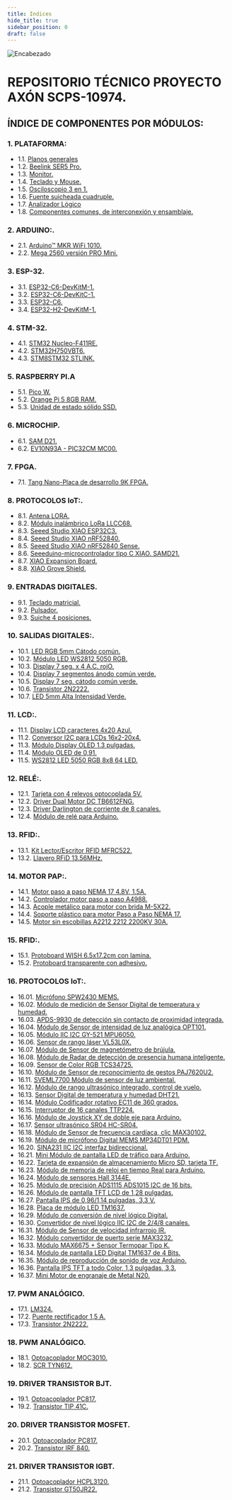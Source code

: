 ```yaml
---
title: Indices
hide_title: true
sidebar_position: 0
draft: false
---
```



![Encabezado](https://firebasestorage.googleapis.com/v0/b/modulo-b3e1a.appspot.com/o/General%2Fimagenes%2Flogo%20sena%202.png?alt=media&token=f8400ade-f50e-4175-8ff1-d69a8bc9a180&_gl=1*16uk2ow*_ga*MTE3MTQwMjUxOS4xNjk2MjYzMDI3*_ga_CW55HF8NVT*MTY5ODk3NTI5MS41LjEuMTY5ODk3NTgyNy42MC4wLjA.)

# **REPOSITORIO TÉCNICO PROYECTO AXÓN SCPS-10974.**
## ÍNDICE DE COMPONENTES POR MÓDULOS:

### 1. PLATAFORMA:

- 1.1. [Planos generales](../Datasheets/Planos.md)
- 1.2. [Beelink SER5 Pro.](../Datasheets/Micro_PC.md)
- 1.3. [Monitor.](../Datasheets/Monitor.md)
- 1.4. [Teclado y Mouse.](../Datasheets/Teclado_Mouse.md)
- 1.5. [Osciloscopio 3 en 1.](../Datasheets/Osciloscopio.md)
- 1.6. [Fuente suicheada cuadruple.](../Datasheets/Fuente.md)
- 1.7. [Analizador Lógico](../Datasheets/Analizador.md)
- 1.8. [Componentes comunes, de interconexión y ensamblaje.](../Datasheets/comunes.md)

### 2. ARDUINO:.
- 2.1. [Arduino™ MKR WiFi 1010.](../Datasheets/MKR_WIFI_1010.md)
- 2.2. [Mega 2560 versión PRO Mini.](../Datasheets/Mega_2560.md)

### 3. ESP-32.
- 3.1. [ESP32-C6-DevKitM-1.](../Datasheets/C6-DevKitM-1.md)
- 3.2. [ESP32-C6-DevKitC-1.](../Datasheets/C6-DevKitC-1.md)
- 3.3. [ESP32-C6.](../Datasheets/C6.md)
- 3.4. [ESP32-H2-DevKitM-1.](../Datasheets/H2-DevKitM-1.md)

### 4. STM-32.
- 4.1. [STM32 Nucleo-F411RE.](../Datasheets/Nucleo-F411RE.md) 
- 4.2. [STM32H750VBT6.](../Datasheets/STM32H750VBT6.md)
- 4.3. [STM8STM32 STLINK.](../Datasheets/STM8STM32.md)

### 5. RASPBERRY PI.A
- 5.1. [Pico W.](../Datasheets/Pico.md) 
- 5.2. [Orange Pi 5 8GB RAM.](../Datasheets/Orange.md)
- 5.3. [Unidad de estado sólido SSD.](../Datasheets/SSD.md)

### 6. MICROCHIP.
- 6.1. [SAM D21.](../Datasheets/SAM_D21.md)
- 6.2. [EV10N93A - PIC32CM MC00.](../Datasheets/EV10N93A.md) 

### 7. FPGA.
- 7.1. [Tang Nano-Placa de desarrollo 9K FPGA.](../Datasheets/Tang_Nano.md)

### 8. PROTOCOLOS IoT:.
- 8.1. [Antena LORA.](../Datasheets/Antena.md)
- 8.2. [Módulo inalámbrico LoRa LLCC68.](../Datasheets/LLCC68.md)
- 8.3. [Seeed Studio XIAO ESP32C3.](../Datasheets/ESP32C3.md)
- 8.4. [Seeed Studio XIAO nRF52840.](../Datasheets/nRF52840.md)
- 8.5. [Seeed Studio XIAO nRF52840 Sense.](../Datasheets/Sense.md)
- 8.6. [Seeeduino-microcontrolador tipo C XIAO. SAMD21.](../Datasheets/XIAO.md)
- 8.7. [XIAO Expansion Board.](../Datasheets/IAO_expansion_Board.md)
- 8.8. [XIAO Grove Shield.](../Datasheets/XIAO_Grove_Shield.md)

### 9. ENTRADAS DIGITALES.
- 9.1. [Teclado matricial.](../Datasheets/Teclado_Matricial.md)
- 9.2. [Pulsador.](../Datasheets/Pulsador.md)
- 9.3. [Suiche 4 posiciones.](../Datasheets/Suiche_4_Pos.md)

### 10. SALIDAS DIGITALES:.
- 10.1. [LED RGB 5mm Cátodo común.](../Datasheets/LED_RGB.md)
- 10.2. [Módulo LED WS2812 5050 RGB.](../Datasheets/WS2812.md)
- 10.3. [Display 7 seg. x 4 A.C. rojO.](../Datasheets/Display7-4AC.md)
- 10.4. [Display 7 segmentos ánodo común verde.](../Datasheets/DisplayAC.md)
- 10.5. [Display 7 seg. cátodo común verde.](../Datasheets/DisplayCC.md)
- 10.6. [Transistor 2N2222.](../Datasheets/2N2222.md)
- 10.7. [LED 5mm Alta Intensidad Verde.](../Datasheets/LED_HI.md)

### 11. LCD:.
- 11.1. [Display LCD caracteres 4x20 Azul.](../Datasheets/LCD4x20Azul.md) 
- 11.2. [Conversor I2C para LCDs 16x2-20x4.](../Datasheets/I2C-LCD.md)
- 11.3. [Módulo Display OLED 1.3 pulgadas.](../Datasheets/OLED1.3In.md)
- 11.4. [Módulo OLED de 0,91.](../Datasheets/OLED0.91In.md)
- 11.5. [WS2812 LED 5050 RGB 8x8 64 LED.](../Datasheets/WS2812.md)

### 12. RELÉ:.
- 12.1. [Tarjeta con 4 relevos optocoplada 5V.](../Datasheets/4RELOPT.md)
- 12.2. [Driver Dual Motor DC TB6612FNG.](../Datasheets/TB6612FNG.md)
- 12.3. [Driver Darlington de corriente de 8 canales.](../Datasheets/DriverDRL8Canales.md)
- 12.4. [Módulo de relé para Arduino.](../Datasheets/REL_Arduino.md)

### 13. RFID:.
- 13.1. [Kit Lector/Escritor RFID MFRC522.](../Datasheets/MFRC522.md)
- 13.2. [Llavero RFiD 13.56MHz.](../Datasheets/RFiD.md)

### 14. MOTOR PAP:.
- 14.1. [Motor paso a paso NEMA 17 4.8V, 1.5A.](../Datasheets/Nema.md)
- 14.2. [Controlador motor paso a paso A4988.](../Datasheets/A4988.md)
- 14.3. [Acople metálico para motor con brida M-5X22.](https://firebasestorage.googleapis.com/v0/b/modulo-b3e1a.appspot.com/o/General%2Fimagenes%2Facople%20metalico%20para%20motor%20con%20brida.png?alt=media&token=b582ac25-0bb7-48d0-87e4-ae551bd36b68&_gl=1*gif03p*_ga*MTE3MTQwMjUxOS4xNjk2MjYzMDI3*_ga_CW55HF8NVT*MTY5ODk1OTI0NC40LjEuMTY5ODk2MDc4MS41NS4wLjA.)
- 14.4. [Soporte plástico para motor Paso a Paso NEMA 17.](https://firebasestorage.googleapis.com/v0/b/modulo-b3e1a.appspot.com/o/General%2Fimagenes%2FBRACKET-NEMA17-P.jpg?alt=media&token=77589d86-d9ec-44ac-a922-a173898e04ec&_gl=1*19u8ovo*_ga*MTE3MTQwMjUxOS4xNjk2MjYzMDI3*_ga_CW55HF8NVT*MTY5ODk1OTI0NC40LjEuMTY5ODk2MDg5Ni41NS4wLjA.)
- 14.5. [Motor sin escobillas A2212 2212 2200KV 30A.](../Datasheets/A2212.md)

### 15. RFID:.
- 15.1. [Protoboard WISH 6.5x17.2cm con lamina.](../Datasheets/ProtoWISH.md)
- 15.2. [Protoboard transparente con adhesivo.](../Datasheets/Protransp.md)

### 16. PROTOCOLOS IoT:.
- 16.01. [Micrófono SPW2430 MEMS.](../Datasheets/PW2.md)
- 16.02. [Módulo de medición de Sensor Digital de temperatura y humedad.](../Datasheets/SDTH.md)
- 16.03. [APDS-9930 de detección sin contacto de proximidad integrada.](../Datasheets/APDS-9930.md)
- 16.04. [Módulo de Sensor de intensidad de luz analógica OPT101.](../Datasheets/OPT101.md)
- 16.05. [Módulo IIC I2C GY-521 MPU6050.](../Datasheets/MPU6050.md)
- 16.06. [Sensor de rango láser VL53L0X.](../Datasheets/L53L0X.md)
- 16.07. [Módulo de Sensor de magnetómetro de brújula.](../Datasheets/MSMB.md)
- 16.08. [Módulo de Radar de detección de presencia humana inteligente.](../Datasheets/MRDPHI.md)
- 16.09. [Sensor de Color RGB TCS34725.](../Datasheets/TCS34725.md)
- 16.10. [Módulo de Sensor de reconocimiento de gestos PAJ7620U2.](../Datasheets/PAJ7620U2.md)
- 16.11. [SVEML7700 Módulo de sensor de luz ambiental.](../Datasheets/SVEML7700.md)
- 16.12. [Módulo de rango ultrasónico integrado, control de vuelo.](../Datasheets/MRUICV.md)
- 16.13. [Sensor Digital de temperatura y humedad DHT21.](../Datasheets/DHT21.md)
- 16.14. [Módulo Codificador rotativo EC11 de 360 grados.](../Datasheets/EC11.md)
- 16.15. [Interruptor de 16 canales TTP224.](../Datasheets/TTP224.md)
- 16.16. [Módulo de Joystick XY de doble eje para Arduino.](../Datasheets/Joystick.md)
- 16.17. [Sensor ultrasónico SR04 HC-SR04.](../Datasheets/HC-SR04.md)
- 16.18. [Módulo de Sensor de frecuencia cardíaca, clic MAX30102.](../Datasheets/MAX30102.md)
- 16.19. [Módulo de micrófono Digital MEMS MP34DT01 PDM.](../Datasheets/MP34DT01.md)
- 16.20. [SINA231 IIC I2C interfaz bidireccional.](../Datasheets/SINA231.md)
- 16.21. [Mini Módulo de pantalla LED de tráfico para Arduino.](../Datasheets/MMPLTA.md)
- 16.22. [Tarjeta de expansión de almacenamiento Micro SD, tarjeta TF.](../Datasheets/TEAMSD.md)
- 16.23. [Módulo de memoria de reloj en tiempo Real para Arduino.](../Datasheets/MMRTR.md)
- 16.24. [Módulo de sensores Hall 3144E.](../Datasheets/3144E.md)
- 16.25. [Módulo de precisión ADS1115 ADS1015 I2C de 16 bits.](../Datasheets/ADS1115-ADS1015-I2C.md)
- 16.26. [Módulo de pantalla TFT LCD de 1,28 pulgadas.](../Datasheets/TFTLCD1,28.md)
- 16.27. [Pantalla IPS de 0,96/1,14 pulgadas, 3,3 V.](../Datasheets/IPS0,96.md)
- 16.28. [Placa de módulo LED TM1637.](../Datasheets/TM1637.md)
- 16.29. [Módulo de conversión de nivel lógico Digital.](../Datasheets/MCNLD.md)
- 16.30. [Convertidor de nivel lógico IIC I2C de 2/4/8 canales.](../Datasheets/IIC-I2C.md)
- 16.31. [Módulo de Sensor de velocidad infrarrojo IR.](../Datasheets/MSVI.md)
- 16.32. [Módulo convertidor de puerto serie MAX3232.](../Datasheets/MAX3232.md)
- 16.33. [Módulo MAX6675 + Sensor Termopar Tipo K.](../Datasheets/MAX6675.md)
- 16.34. [Módulo de pantalla LED Digital TM1637 de 4 Bits.](../Datasheets/pantTM1637.md)
- 16.35. [Módulo de reproducción de sonido de voz Arduino.](../Datasheets/MRSVA.md)
- 16.36. [Pantalla IPS TFT a todo Color, 1,3 pulgadas, 3,3.](../Datasheets/IPS-TFT1,3.md)
- 16.37. [Mini Motor de engranaje de Metal N20.](../Datasheets/N20.md)

### 17. PWM ANALÓGICO.
- 17.1. [LM324.](../Datasheets/LM324.md)
- 17.2. [Puente rectificador 1,5 A.](../Datasheets/PUENTER.md)
- 17.3. [Transistor 2N2222.](../Datasheets/2N2222.md)

### 18. PWM ANALÓGICO.
- 18.1. [Optoacoplador MOC3010.](../Datasheets/MOC3010.md)
- 18.2. [SCR TYN612.](../Datasheets/TYN612.md)

### 19. DRIVER TRANSISTOR BJT.
- 19.1. [Optoacoplador PC817.](../Datasheets/PC817.md)
- 19.2. [Transistor TIP 41C.](../Datasheets/TIP41C.md)

### 20. DRIVER TRANSISTOR MOSFET.
- 20.1. [Optoacoplador PC817.](../Datasheets/PC817.md)
- 20.2. [Transistor IRF 840.](../Datasheets/IRF840.md)

### 21. DRIVER TRANSISTOR IGBT.
- 21.1. [Optoacoplador HCPL3120.](../Datasheets/HCPL3120.md)
- 21.2. [Transistor GT50JR22.](../Datasheets/GT50JR22.md) 